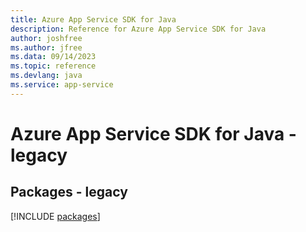 ```yaml
---
title: Azure App Service SDK for Java
description: Reference for Azure App Service SDK for Java
author: joshfree
ms.author: jfree
ms.data: 09/14/2023
ms.topic: reference
ms.devlang: java
ms.service: app-service
---
```

# Azure App Service SDK for Java - legacy
## Packages - legacy
[!INCLUDE [packages](app-service-index.md)]